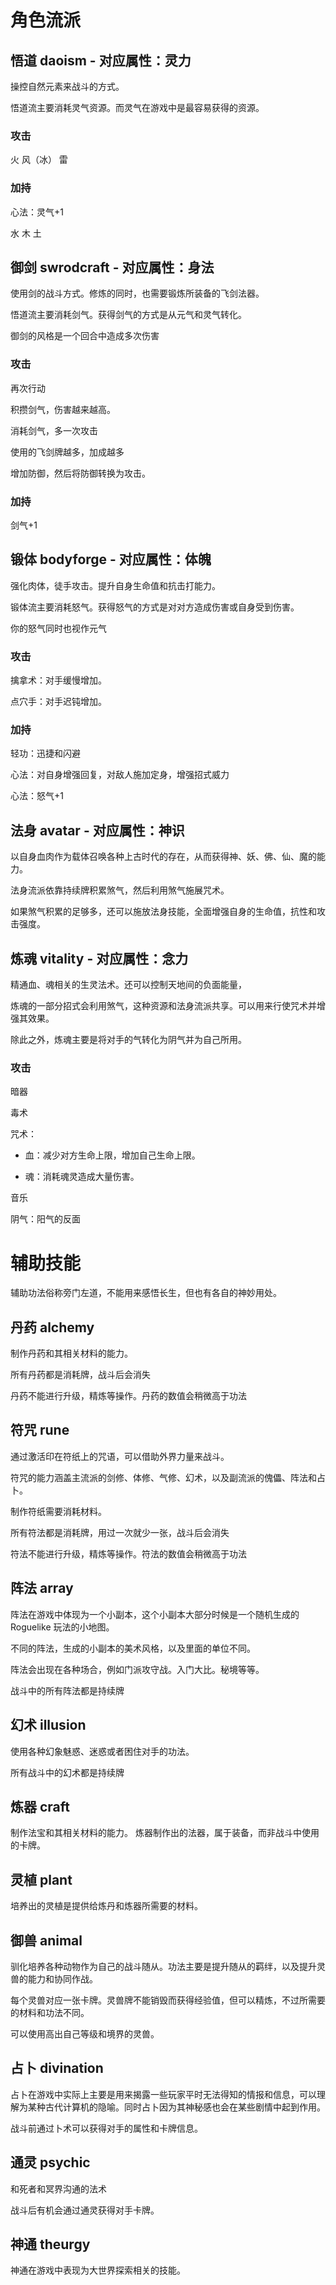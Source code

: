 # 角色流派

## 悟道 daoism - 对应属性：灵力

操控自然元素来战斗的方式。

悟道流主要消耗灵气资源。而灵气在游戏中是最容易获得的资源。

### 攻击

火
风（冰）
雷

### 加持

心法：灵气+1

水
木
土

## 御剑 swrodcraft - 对应属性：身法

使用剑的战斗方式。修炼的同时，也需要锻炼所装备的飞剑法器。

悟道流主要消耗剑气。获得剑气的方式是从元气和灵气转化。

御剑的风格是一个回合中造成多次伤害

### 攻击

再次行动

积攒剑气，伤害越来越高。

消耗剑气，多一次攻击

使用的飞剑牌越多，加成越多

增加防御，然后将防御转换为攻击。

### 加持

剑气+1

## 锻体 bodyforge - 对应属性：体魄

强化肉体，徒手攻击。提升自身生命值和抗击打能力。

锻体流主要消耗怒气。获得怒气的方式是对对方造成伤害或自身受到伤害。

你的怒气同时也视作元气

### 攻击

擒拿术：对手缓慢增加。

点穴手：对手迟钝增加。

### 加持

轻功：迅捷和闪避

心法：对自身增强回复，对敌人施加定身，增强招式威力

心法：怒气+1

## 法身 avatar - 对应属性：神识

以自身血肉作为载体召唤各种上古时代的存在，从而获得神、妖、佛、仙、魔的能力。

法身流派依靠持续牌积累煞气，然后利用煞气施展咒术。

如果煞气积累的足够多，还可以施放法身技能，全面增强自身的生命值，抗性和攻击强度。

## 炼魂 vitality - 对应属性：念力

精通血、魂相关的生灵法术。还可以控制天地间的负面能量，

炼魂的一部分招式会利用煞气，这种资源和法身流派共享。可以用来行使咒术并增强其效果。

除此之外，炼魂主要是将对手的气转化为阴气并为自己所用。

### 攻击

暗器

毒术

咒术：

- 血：减少对方生命上限，增加自己生命上限。

- 魂：消耗魂灵造成大量伤害。

音乐

阴气：阳气的反面

# 辅助技能

辅助功法俗称旁门左道，不能用来感悟长生，但也有各自的神妙用处。

## 丹药 alchemy

制作丹药和其相关材料的能力。

所有丹药都是消耗牌，战斗后会消失

丹药不能进行升级，精炼等操作。丹药的数值会稍微高于功法

## 符咒 rune

通过激活印在符纸上的咒语，可以借助外界力量来战斗。

符咒的能力涵盖主流派的剑修、体修、气修、幻术，以及副流派的傀儡、阵法和占卜。

制作符纸需要消耗材料。

所有符法都是消耗牌，用过一次就少一张，战斗后会消失

符法不能进行升级，精炼等操作。符法的数值会稍微高于功法

## 阵法 array

阵法在游戏中体现为一个小副本，这个小副本大部分时候是一个随机生成的 Roguelike 玩法的小地图。

不同的阵法，生成的小副本的美术风格，以及里面的单位不同。

阵法会出现在各种场合，例如门派攻守战。入门大比。秘境等等。

战斗中的所有阵法都是持续牌

## 幻术 illusion

使用各种幻象魅惑、迷惑或者困住对手的功法。

所有战斗中的幻术都是持续牌

## 炼器 craft

制作法宝和其相关材料的能力。
炼器制作出的法器，属于装备，而非战斗中使用的卡牌。

## 灵植 plant

培养出的灵植是提供给炼丹和炼器所需要的材料。

## 御兽 animal

驯化培养各种动物作为自己的战斗随从。功法主要是提升随从的羁绊，以及提升灵兽的能力和协同作战。

每个灵兽对应一张卡牌。灵兽牌不能销毁而获得经验值，但可以精炼，不过所需要的材料和功法不同。

可以使用高出自己等级和境界的灵兽。

## 占卜 divination

占卜在游戏中实际上主要是用来揭露一些玩家平时无法得知的情报和信息，可以理解为某种古代计算机的隐喻。同时占卜因为其神秘感也会在某些剧情中起到作用。

战斗前通过卜术可以获得对手的属性和卡牌信息。

## 通灵 psychic

和死者和冥界沟通的法术

战斗后有机会通过通灵获得对手卡牌。

## 神通 theurgy

神通在游戏中表现为大世界探索相关的技能。
